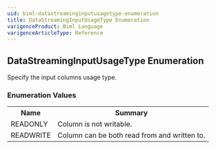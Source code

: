 ```yaml
---
uid: biml-datastreaminginputusagetype-enumeration
title: DataStreamingInputUsageType Enumeration
varigenceProduct: Biml Language
varigenceArticleType: Reference
---
```


## DataStreamingInputUsageType Enumeration<div class="LanguageSummary"><div class ="SummaryItem">Specify the input columns usage type.</div></div><div class="EnumValueGroup">### Enumeration Values<table id="EnumValue" class="MemberList"><tbody><tr><th class="MemberNameColumnHeader">Name</th><th class="MemberSummaryColumnHeader">Summary</th></tr><tr class="cd0"><td class="MemberName">READONLY</td><td class="MemberSummary"><div class ="SummaryItem">Column is not writable.</div></td></tr><tr class="cd1"><td class="MemberName">READWRITE</td><td class="MemberSummary"><div class ="SummaryItem">Column can be both read from and written to.</div></td></tr></tbody></table></div>